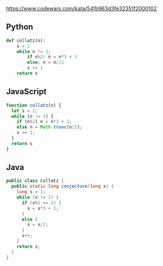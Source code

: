 https://www.codewars.com/kata/54fb963d3fe32351f2000102

## Python
```python
def collatz(n):
    s = 1
    while n != 1:
        if n%2: n = n*3 + 1
        else: n = n//2
        s += 1
    return s
```

## JavaScript
```js
function collatz(n) {
  let s = 1;
  while (n != 1) {
    if (n%2) n = n*3 + 1;
    else n = Math.trunc(n/2);
    s += 1;
  }
  return s
}
```

## Java
```java
public class Collatz {
  public static long conjecture(long x) {
    long s = 1;
    while (x != 1) {
      if (x%2 == 1) {
        x = x*3 + 1;
      }
      else {
        x = x/2;
      }
      s++;
    }
    return s;
  }
}
```